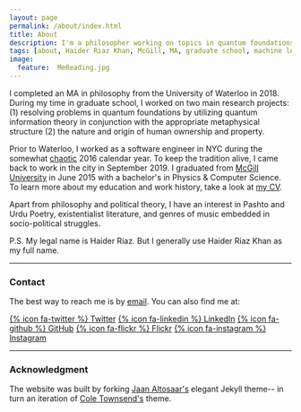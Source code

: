 ```yaml
---
layout: page
permalink: /about/index.html
title: About
description: I'm a philosopher working on topics in quantum foundations, cognitive science, and political theory.
tags: [about, Haider Riaz Khan, McGill, MA, graduate school, machine learning, philosophy, Waterloo, physics, computer science, quantum information theory, quantum theory, cognitive science, artificial intelligence, politics]
image:
  feature:  MeReading.jpg
---
```

I completed an MA in philosophy from the University of Waterloo in 2018. During my time in graduate school, I worked on two main research projects: (1) resolving problems in quantum foundations by utilizing quantum information theory in conjunction with the appropriate metaphysical structure (2) the nature and origin of human ownership and property.

Prior to Waterloo, I worked as a software engineer in NYC during the somewhat [chaotic](https://www.theguardian.com/us-news/2016/nov/09/donald-trump-wins-us-election-news) 2016 calendar year. To keep the tradition alive, I came back to work in the city in September 2019. I graduated from [McGill University](http://www.mcgill.ca/about/) in June 2015 with a bachelor's in Physics & Computer Science. To learn more about my education and work history, take a look at <a href="{{site.url}}/CV.pdf">my CV</a>.

 Apart from philosophy and political theory, I have an interest in Pashto and Urdu Poetry, existentialist literature, and genres of music embedded in socio-political struggles.

 P.S. My legal name is Haider Riaz. But I generally use Haider Riaz Khan as my full name.   

---

### Contact

The best way to reach me is by <a href="mailto:h7riaz-at-uwaterloo-dot-ca">email</a>. You can also find me at:

[{% icon fa-twitter %} Twitter](https://twitter.com/haiderriazkhan)
[{% icon fa-linkedin %} LinkedIn](https://www.linkedin.com/in/haider-khan-57593aba/)
[{% icon fa-github %} GitHub](https://github.com/haiderriazkhan)
[{% icon fa-flickr %} Flickr](https://www.flickr.com/photos/135656155@N08/albums)
[{% icon fa-instagram %} Instagram](https://www.instagram.com/haiderriazkhan/)

---

### Acknowledgment

The website was built by forking [Jaan Altosaar's](https://jaan.io/) elegant Jekyll theme-- in turn an iteration of [Cole Townsend's](http://coletownsend.com/) theme.
